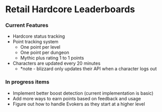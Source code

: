 # Retail Hardcore Leaderboards

### Current Features

- Hardcore status tracking
- Point tracking system
    - One point per level
    - One point per dungeon
    - Mythic plus rating 1 to 1 points
- Characters are updated every 20 minutes
    - *note - blizzard only updates their API when a character logs out

### In progress items

- Implement better boost detection (current implementation is basic)
- Add more ways to earn points based on feedback and usage
- Figure out how to handle Evokers as they start at a higher level